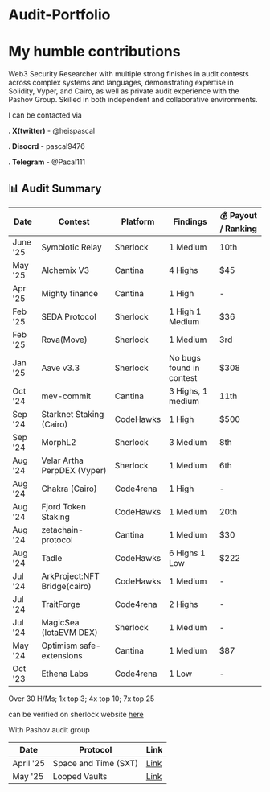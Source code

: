# Audit-Portfolio
# My humble contributions 

Web3 Security Researcher with multiple strong finishes in audit contests across complex systems and
languages, demonstrating expertise in Solidity, Vyper, and Cairo, as well as private audit experience with the
Pashov Group. Skilled in both independent and collaborative environments.

I can be contacted via

**. X(twitter)** - @heispascal

**. Disocrd** - pascal9476

**. Telegram** - @Pacal111

## 📊 Audit Summary

| Date         | Contest                     | Platform     |  Findings                     | 💰 Payout / Ranking   |
|--------------|-----------------------------|--------------|-------------------------------|-------------|
| June '25     | Symbiotic Relay             | Sherlock     | 1 Medium                      | 10th        |
| May '25      | Alchemix V3                 | Cantina      | 4 Highs                       | $45         |
| Apr '25      | Mighty finance              | Cantina      | 1 High                        |  -          |
| Feb '25      | SEDA Protocol               | Sherlock     | 1 High  1 Medium              | $36         |
| Feb '25      | Rova(Move)                  | Sherlock     | 1 Medium                      | 3rd         |
| Jan '25      | Aave v3.3                   | Sherlock     | No bugs found in contest      | $308        |
| Oct '24      | mev-commit                  | Cantina      | 3 Highs, 1 medium             | 11th        |
| Sep '24      | Starknet Staking (Cairo)    | CodeHawks    | 1 High                        | $500        |
| Sep '24      | MorphL2                     | Sherlock     | 3 Medium                      | 8th         |
| Aug '24      | Velar Artha PerpDEX (Vyper) | Sherlock     | 1 Medium                      | 6th         |
| Aug '24      | Chakra (Cairo)              | Code4rena    | 1 High                        |    -        |
| Aug '24      | Fjord Token Staking         | CodeHawks    | 1 Medium                      | 20th        |
| Aug '24      | zetachain-protocol          | Cantina      | 1 Medium                      | $30         |
| Aug '24      | Tadle                       | CodeHawks    | 6 Highs 1 Low                 | $222        |
| Jul '24      | ArkProject:NFT Bridge(cairo)| CodeHawks    | 1 Medium                      |     -       |
| Jul '24      | TraitForge                  | Code4rena    | 2 Highs                       |     -       |
| Jul '24      | MagicSea (IotaEVM DEX)      | Sherlock     | 1 Medium                      |     -       |
| May '24      | Optimism safe-extensions    | Cantina      | 1 Medium                      | $87         |
| Oct '23      | Ethena Labs                 | Code4rena    | 1 Low                         |     -       |

Over 30 H/Ms; 1x top 3; 4x top 10; 7x top 25

can be verified on sherlock website [here](https://audits.sherlock.xyz/watson/PASCAL)

With Pashov audit group 

|     Date     |       Protocol      | Link |
|--------------|---------------------|------|
| April '25    | Space and Time (SXT)| [Link](https://cantina.xyz/code/3cc30b66-1cba-4044-968f-a0817cd7bf83/audits/SXT-security-review_2025-03-31.pdf)
| May '25      | Looped Vaults       | [Link](https://github.com/pashov/audits/blob/master/team/pdf/LoopVaults-security-review_2025-04-30.pdf)




